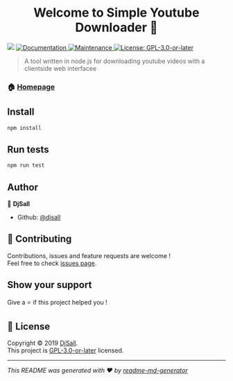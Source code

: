 <h1 align="center">Welcome to Simple Youtube Downloader 👋</h1>
<p>
  <img src="https://img.shields.io/badge/version-1.0.0-blue.svg?cacheSeconds=2592000" />
  <a href="https://github.com/djsall/SimpleYT2MP3#readme">
    <img alt="Documentation" src="https://img.shields.io/badge/documentation-yes-brightgreen.svg" target="_blank" />
  </a>
  <a href="https://github.com/djsall/SimpleYT2MP3/graphs/commit-activity">
    <img alt="Maintenance" src="https://img.shields.io/badge/Maintained%3F-yes-green.svg" target="_blank" />
  </a>
  <a href="https://github.com/djsall/SimpleYT2MP3/blob/master/LICENSE">
    <img alt="License: GPL-3.0-or-later" src="https://img.shields.io/badge/License-GPL-3.0-or-later-yellow.svg" target="_blank" />
  </a>
</p>

> A tool written in  node.js for downloading youtube videos with a clientside web interfacee

### 🏠 [Homepage](leventeproksa.site/ytdl)

## Install

```sh
npm install
```

## Run tests

```sh
npm run test
```

## Author

👤 **DjSall**

* Github: [@djsall](https://github.com/djsall)

## 🤝 Contributing

Contributions, issues and feature requests are welcome !<br />Feel free to check [issues page](https://github.com/djsall/SimpleYT2MP3/issues).

## Show your support

Give a ⭐️ if this project helped you !

## 📝 License

Copyright © 2019 [DjSall](https://github.com/djsall).<br />
This project is [GPL-3.0-or-later](https://github.com/djsall/SimpleYT2MP3/blob/master/LICENSE) licensed.

***
_This README was generated with ❤️ by [readme-md-generator](https://github.com/kefranabg/readme-md-generator)_